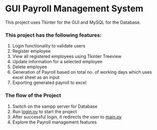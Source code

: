 
# GUI Payroll Management System

This project uses Tkinter for the GUI and MySQL for the Database.

### This project has the following features:

1.  Login functionality to validate users
2.  Register employee
3.  View all registered employees using Tkinter Treeview
4.  Update information for a selected employee
5.  Delete employee
6.  Generation of Payroll based on total no. of working days which uses excel sheet as an input
7.  Exporting generated payroll to excel

### The flow of the Project

1.  Switch on the xampp server for Database
2.  Run [login.py](https://github.com/SAKET03/GUI-Payroll-Management-System/blob/main/login.py) to start the project
3.  After successful login, it redirects the user to [main.py](https://github.com/SAKET03/GUI-Payroll-Management-System/blob/main/main.py)
4.  Explore the Payroll management features

